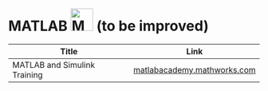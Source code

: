 # MATLAB <img src="../../image/MATLAB_logo.png" alt="MATLAB logo" height="45pt" width="!" /> (to be improved)

|Title|Link|
|-----|----|
|MATLAB and Simulink Training|[matlabacademy.mathworks.com](https://matlabacademy.mathworks.com/)|
